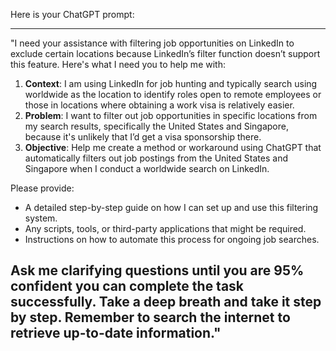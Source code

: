 Here is your ChatGPT prompt:

---
"I need your assistance with filtering job opportunities on LinkedIn to exclude certain locations because LinkedIn’s filter function doesn’t support this feature. Here's what I need you to help me with:

1. **Context**: I am using LinkedIn for job hunting and typically search using worldwide as the location to identify roles open to remote employees or those in locations where obtaining a work visa is relatively easier.
2. **Problem**: I want to filter out job opportunities in specific locations from my search results, specifically the United States and Singapore, because it's unlikely that I’d get a visa sponsorship there.
3. **Objective**: Help me create a method or workaround using ChatGPT that automatically filters out job postings from the United States and Singapore when I conduct a worldwide search on LinkedIn.

Please provide:

- A detailed step-by-step guide on how I can set up and use this filtering system.
- Any scripts, tools, or third-party applications that might be required.
- Instructions on how to automate this process for ongoing job searches.

Ask me clarifying questions until you are 95% confident you can complete the task successfully. Take a deep breath and take it step by step. Remember to search the internet to retrieve up-to-date information."
---